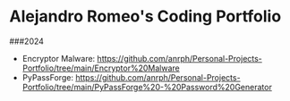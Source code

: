 # Alejandro Romeo's Coding Portfolio
###2024
- Encryptor Malware: https://github.com/anrph/Personal-Projects-Portfolio/tree/main/Encryptor%20Malware
- PyPassForge: https://github.com/anrph/Personal-Projects-Portfolio/tree/main/PyPassForge%20-%20Password%20Generator
